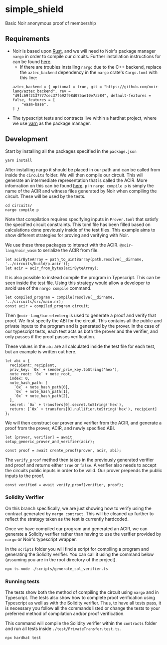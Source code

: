 # simple_shield
Basic Noir anonymous proof of membership

## Requirements

- Noir is based upon [Rust](https://www.rust-lang.org/tools/install), and we will need to Noir's package manager `nargo` in order to compile our circuits. Further installation instructions for can be found [here](https://noir-lang.github.io/book/getting_started/install.html).
    - If there are troubles installing `nargo` due to the C++ backend, replace the `aztec_backend` dependency in the `nargo` crate's `Cargo.toml` with this line:
    ```
    aztec_backend = { optional = true, git = "https://github.com/noir-lang/aztec_backend", rev = "d91c69f2137777cec37f692f98d075ae10e7a584", default-features = false, features = [
        "wasm-base",
    ] }
    ```
- The typescript tests and contracts live within a hardhat project, where we use [yarn](https://classic.yarnpkg.com/lang/en/docs/install/#mac-stable) as the package manager.

## Development

Start by installing all the packages specified in the `package.json`

```shell
yarn install
```

After installing nargo it should be placed in our path and can be called from inside the `circuits` folder. We will then compile our circuit. This will generate an intermediate representation that is called the ACIR. More infomration on this can be found [here](https://noir-lang.github.io/book/acir.html). `p` in `nargo compile p` is simply the name of the ACIR and witness files generated by Noir when compiling the circuit. These will be used by the tests.

```shell
cd circuits/
nargo compile p
```

Note that compilation requires specifying inputs in `Prover.toml` that satisfy the specified circuit constraints. This toml file has been filled based on calculations done previously inside of the test files. This example aims to show different strategies for proving and verifying with Noir.

We use these three packages to interact with the ACIR. `@noir-lang/noir_wasm` to serialize the ACIR from file. 
```
let acirByteArray = path_to_uint8array(path.resolve(__dirname, '../circuits/build/p.acir'));
let acir = acir_from_bytes(acirByteArray);
```

It is also possible to instead compile the program in Typescript. This can be seen inside the test file. Using this strategy would allow a developer to avoid use of the `nargo compile` command.

```
let compiled_program = compile(resolve(__dirname, '../circuits/src/main.nr);
const acir = compiled_program.circuit;
```

Then `@noir-lang/barretenberg` is used to generate a proof and verify that proof. We first specify the ABI for the circuit. This contains all the public and private inputs to the program and is generated by the prover. In the case of our typescript tests, each test acts as both the prover and the verifier, and only passes if the proof passes verification.

These values in the `abi` are all calculated inside the test file for each test, but an example is written out here.
```
let abi = {
  recipient: recipient,
  priv_key: `0x` + sender_priv_key.toString('hex'),
  note_root: `0x` + note_root, 
  index: 0,
  note_hash_path: [
    `0x` + note_hash_path[0],
    `0x` + note_hash_path[1],
    `0x` + note_hash_path[2],
  ],
  secret: `0x` + transfers[0].secret.toString('hex'),
  return: [`0x` + transfers[0].nullifier.toString('hex'), recipient]
};
```

We will then construct our prover and verifier from the ACIR, and generate a proof from the prover, ACIR, and newly specified ABI. 

```
let [prover, verifier] = await setup_generic_prover_and_verifier(acir);

const proof = await create_proof(prover, acir, abi);
```

The `verify_proof` method then takes in the previously generated verifier and proof and returns either `true` or `false`. A verifier also needs to accept the circuits public inputs in order to be valid. Our prover prepends the public inputs to the proof. 

```
const verified = await verify_proof(verifier, proof);
```

### Solidity Verifier

On this branch specifically, we are just showing how to verify using the contract generated by `nargo contract`. This will be cleaned up further to reflect the strategy taken as the test is currently hardcoded.

Once we have compiled our program and generated an ACIR, we can generate a Solidity verifier rather than having to use the verifier provided by `nargo` or Noir's typescript wrapper. 

In the `scripts` folder you will find a script for compiling a program and generating the Solidity verifier. You can call it using the command below (assuming you are in the root directory of the project).
```
npx ts-node ./scripts/generate_sol_verifier.ts
```

### Running tests

The tests show both the method of compiling the circuit using `nargo` and in Typescript. The tests also show how to complete proof verification using Typescript as well as with the Solidity verifier. Thus, to have all tests pass, it is necessary you follow all the commands listed or change the tests to your preferred method of compilation and/or proof verification.

This command will compile the Solidity verifier within the `contracts` folder and run all tests inside `./test/PrivateTransfer.test.ts`.
```
npx hardhat test
```